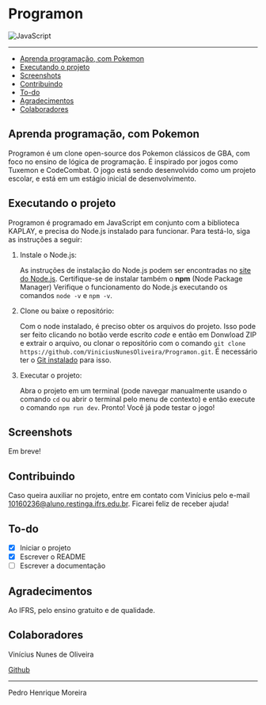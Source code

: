 # Programon

![JavaScript](https://img.shields.io/badge/javascript-%23323330.svg?style=for-the-badge&logo=javascript&logoColor=%23F7DF1E)

---

- [Aprenda programação, com Pokemon](#aprenda-programação-com-pokemon)
- [Executando o projeto](#executando-o-projeto)
- [Screenshots](#screenshots)
- [Contribuindo](#contribuindo)
- [To-do](#to-do)
- [Agradecimentos](#agradecimentos)
- [Colaboradores](#colaboradores)

## Aprenda programação, com Pokemon

Programon é um clone open-source dos Pokemon clássicos de GBA, com foco no ensino de lógica de programação. É inspirado por jogos como Tuxemon e CodeCombat. O jogo está sendo desenvolvido como um projeto escolar, e está em um estágio inicial de desenvolvimento.

## Executando o projeto

Programon é programado em JavaScript em conjunto com a biblioteca KAPLAY, e precisa do Node.js instalado para funcionar. Para testá-lo, siga as instruções a seguir:

1. Instale o Node.js:

   As instruções de instalação do Node.js podem ser encontradas no [site do Node.js](https://nodejs.org/en/download/package-manager). Certifique-se de instalar também o **npm** (Node Package Manager) Verifique o funcionamento do Node.js executando os comandos `node -v` e `npm -v`.

2. Clone ou baixe o repositório:

   Com o node instalado, é preciso obter os arquivos do projeto. Isso pode ser feito clicando no botão verde escrito _code_ e então em Donwload ZIP e extrair o arquivo, ou clonar o repositório com o comando `git clone https://github.com/ViniciusNunesOliveira/Programon.git`. É necessário ter o [Git instalado](https://git-scm.com/downloads) para isso.

3. Executar o projeto:

   Abra o projeto em um terminal (pode navegar manualmente usando o comando `cd` ou abrir o terminal pelo menu de contexto) e então execute o comando `npm run dev`. Pronto! Você já pode testar o jogo!

## Screenshots

Em breve!

## Contribuindo

Caso queira auxiliar no projeto, entre em contato com Vinícius pelo e-mail 10160236@aluno.restinga.ifrs.edu.br. Ficarei feliz de receber ajuda!

## To-do

- [x] Iniciar o projeto
- [x] Escrever o README
- [ ] Escrever a documentação

## Agradecimentos

Ao IFRS, pelo ensino gratuito e de qualidade.

## Colaboradores

Vinícius Nunes de Oliveira

[Github](https://github.com/ViniciusNunesOliveira/)

---

Pedro Henrique Moreira

